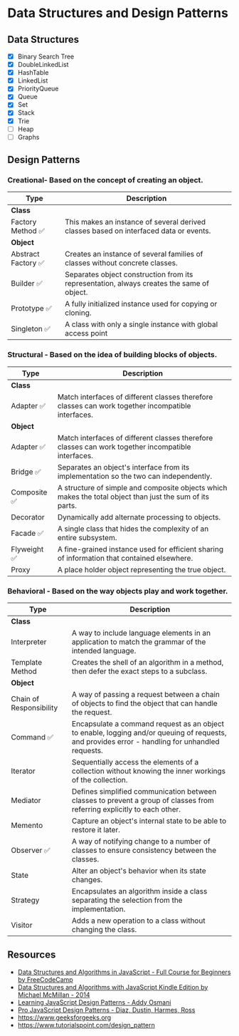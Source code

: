 # Data Structures and Design Patterns

## Data Structures

- [x] Binary Search Tree
- [x] DoubleLinkedList
- [x] HashTable
- [x] LinkedList
- [x] PriorityQueue
- [x] Queue
- [x] Set
- [x] Stack
- [x] Trie
- [ ] Heap
- [ ] Graphs

## Design Patterns

### Creational- Based on the concept of creating an object.
| Type        | Description
|-------------|-----------------------------------------
| **Class**
| Factory Method ✅	| This makes an instance of several derived classes based on interfaced data or events.
| **Object**
| Abstract Factory ✅  | Creates an instance of several families of classes without concrete classes.
| Builder ✅ | Separates object construction from its representation, always creates the same of object.
| Prototype ✅ | A fully initialized instance used for copying or cloning.
| Singleton ✅ | A class with only a single instance with global access point

### Structural  -   Based on the idea of building blocks of objects.
| Type        | Description
|-------------|-----------------------------------------
| **Class**
| Adapter ✅ | Match interfaces of different classes therefore classes can work together incompatible interfaces. 
| **Object**
| Adapter ✅ | Match interfaces of different classes therefore classes can work together incompatible interfaces. 
| Bridge ✅  | Separates an object's interface from its implementation so the two can independently.
| Composite ✅ | A structure of simple and composite objects which makes the total object than just the sum of its parts.
| Decorator | Dynamically add alternate processing to objects.
| Facade ✅  | A single class that hides the complexity of an entire subsystem.
| Flyweight ✅ | A fine-grained instance used for efficient sharing of information that contained elsewhere.
| Proxy | A place holder object representing the true object.

### Behavioral  -  Based on the way objects play and work together.
| Type        | Description
|--------------|-----------------------------------------
| **Class**
| Interpreter | A way to include language elements in an application to match the grammar of the intended language.
| Template Method | Creates the shell of an algorithm in a method, then defer the exact steps to a subclass.
| **Object**
| Chain of Responsibility  | A way of passing a request between a chain of objects to find the object that can handle the request.
| Command ✅ | Encapsulate a command request as an object to enable, logging and/or queuing of requests, and provides error - handling for unhandled requests.
| Iterator  | Sequentially access the elements of a collection without knowing the inner workings of the collection.
| Mediator  | Defines simplified communication between classes to prevent a group of classes from referring explicitly to each other.
| Memento | Capture an object's internal state to be able to restore it later.
| Observer ✅  | A way of notifying change to a number of classes to ensure consistency between the classes.
| State | Alter an object's behavior when its state changes.
| Strategy  | Encapsulates an algorithm inside a class separating the selection from the implementation.
| Visitor | Adds a new operation to a class without changing the class.


## Resources

- [Data Structures and Algorithms in JavaScript - Full Course for Beginners by FreeCodeCamp](https://www.youtube.com/watch?v=t2CEgPsws3U)  
- [Data Structures and Algorithms with JavaScript Kindle Edition by Michael McMillan - 2014](https://www.amazon.com/Data-Structures-Algorithms-JavaScript-approaches-ebook/dp/B00IV3J23Y)
- [Learning JavaScript Design Patterns - Addy Osmani](https://addyosmani.com/resources/essentialjsdesignpatterns/book/)
- [Pro JavaScript Design Patterns - Diaz, Dustin, Harmes, Ross](https://www.amazon.com/Pro-JavaScript-Design-Patterns-Object-Oriented/dp/159059908X)
- https://www.geeksforgeeks.org
- https://www.tutorialspoint.com/design_pattern